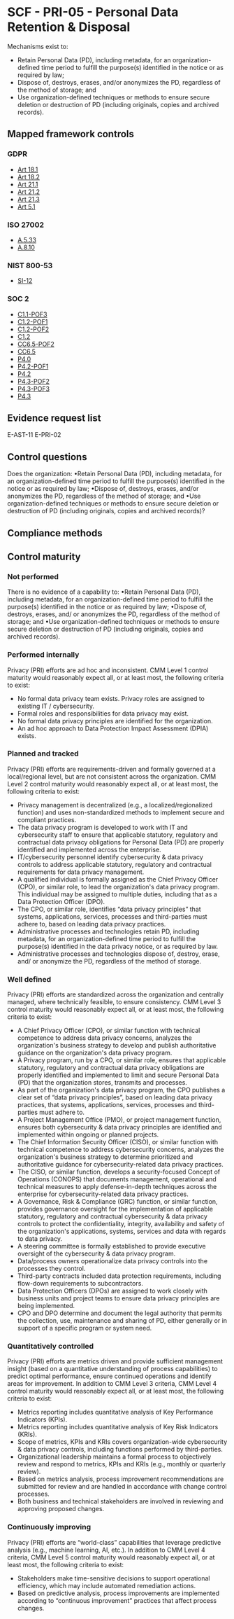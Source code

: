 # SCF - PRI-05 - Personal Data Retention & Disposal
Mechanisms exist to:
 - Retain Personal Data (PD), including metadata, for an organization-defined time period to fulfill the purpose(s) identified in the notice or as required by law;
 - Dispose of, destroys, erases, and/or anonymizes the PD, regardless of the method of storage; and
 - Use organization-defined techniques or methods to ensure secure deletion or destruction of PD (including originals, copies and archived records).
## Mapped framework controls
### GDPR
- [Art 18.1](../gdpr/art18.md#Article-181)
- [Art 18.2](../gdpr/art18.md#Article-182)
- [Art 21.1](../gdpr/art21.md#Article-211)
- [Art 21.2](../gdpr/art21.md#Article-212)
- [Art 21.3](../gdpr/art21.md#Article-213)
- [Art 5.1](../gdpr/art5.md#Article-51)

### ISO 27002
- [A.5.33](../iso27002/a-5.md#a533)
- [A.8.10](../iso27002/a-8.md#a810)

### NIST 800-53
- [SI-12](../nist80053/si-12.md)

### SOC 2
- [C1.1-POF3](../soc2/c11-pof3.md)
- [C1.2-POF1](../soc2/c12-pof1.md)
- [C1.2-POF2](../soc2/c12-pof2.md)
- [C1.2](../soc2/c12.md)
- [CC6.5-POF2](../soc2/cc65-pof2.md)
- [CC6.5](../soc2/cc65.md)
- [P4.0](../soc2/p40.md)
- [P4.2-POF1](../soc2/p42-pof1.md)
- [P4.2](../soc2/p42.md)
- [P4.3-POF2](../soc2/p43-pof2.md)
- [P4.3-POF3](../soc2/p43-pof3.md)
- [P4.3](../soc2/p43.md)

## Evidence request list
E-AST-11
E-PRI-02

## Control questions
Does the organization:
 •Retain Personal Data (PD), including metadata, for an organization-defined time period to fulfill the purpose(s) identified in the notice or as required by law;
 •Dispose of, destroys, erases, and/or anonymizes the PD, regardless of the method of storage; and
 •Use organization-defined techniques or methods to ensure secure deletion or destruction of PD (including originals, copies and archived records)?

## Compliance methods


## Control maturity
### Not performed
There is no evidence of a capability to:
 •Retain Personal Data (PD), including metadata, for an organization-defined time period to fulfill the purpose(s) identified in the notice or as required by law;
 •Dispose of, destroys, erases, and/ or anonymizes the PD, regardless of the method of storage; and
 •Use organization-defined techniques or methods to ensure secure deletion or destruction of PD (including originals, copies and archived records).

### Performed internally
Privacy (PRI) efforts are ad hoc and inconsistent. CMM Level 1 control maturity would reasonably expect all, or at least most, the following criteria to exist:
- No formal data privacy team exists. Privacy roles are assigned to existing IT / cybersecurity.
- Formal roles and responsibilities for data privacy may exist.
- No formal data privacy principles are identified for the organization.
- An ad hoc approach to Data Protection Impact Assessment (DPIA) exists.

### Planned and tracked
Privacy (PRI) efforts are requirements-driven and formally governed at a local/regional level, but are not consistent across the organization. CMM Level 2 control maturity would reasonably expect all, or at least most, the following criteria to exist:
- Privacy management is decentralized (e.g., a localized/regionalized function) and uses non-standardized methods to implement secure and compliant practices.
- The data privacy program is developed to work with IT and cybersecurity staff to ensure that applicable statutory, regulatory and contractual data privacy obligations for Personal Data (PD) are properly identified and implemented across the enterprise.
- IT/cybersecurity personnel identify cybersecurity & data privacy controls to address applicable statutory, regulatory and contractual requirements for data privacy management.
- A qualified individual is formally assigned as the Chief Privacy Officer (CPO), or similar role, to lead the organization's data privacy program. This individual may be assigned to multiple duties, including that as a Data Protection Officer (DPO).
- The CPO, or similar role, identifies “data privacy principles” that systems, applications, services, processes and third-parties must adhere to, based on leading data privacy practices.
- Administrative processes and technologies retain PD, including metadata, for an organization-defined time period to fulfill the purpose(s) identified in the data privacy notice, or as required by law.
- Administrative processes and technologies dispose of, destroy, erase, and/ or anonymize the PD, regardless of the method of storage.

### Well defined
Privacy (PRI) efforts are standardized across the organization and centrally managed, where technically feasible, to ensure consistency. CMM Level 3 control maturity would reasonably expect all, or at least most, the following criteria to exist:
- A Chief Privacy Officer (CPO), or similar function with technical competence to address data privacy concerns, analyzes the organization's business strategy to develop and publish authoritative guidance on the organization's data privacy program.
- A Privacy program, run by a CPO, or similar role, ensures that applicable statutory, regulatory and contractual data privacy obligations are properly identified and implemented to limit and secure Personal Data (PD) that the organization stores, transmits and processes.
- As part of the organization's data privacy program, the CPO publishes a clear set of “data privacy principles”, based on leading data privacy practices, that systems, applications, services, processes and third-parties must adhere to.
- A Project Management Office (PMO), or project management function, ensures both cybersecurity & data privacy principles are identified and implemented within ongoing or planned projects.
- The Chief Information Security Officer (CISO), or similar function with technical competence to address cybersecurity concerns, analyzes the organization's business strategy to determine prioritized and authoritative guidance for cybersecurity-related data privacy practices.
- The CISO, or similar function, develops a security-focused Concept of Operations (CONOPS) that documents management, operational and technical measures to apply defense-in-depth techniques across the enterprise for cybersecurity-related data privacy practices.
- A Governance, Risk & Compliance (GRC) function, or similar function, provides governance oversight for the implementation of applicable statutory, regulatory and contractual cybersecurity & data privacy controls to protect the confidentiality, integrity, availability and safety of the organization's applications, systems, services and data with regards to data privacy.
- A steering committee is formally established to provide executive oversight of the cybersecurity & data privacy program.
- Data/process owners operationalize data privacy controls into the processes they control.
- Third-party contracts included data protection requirements, including flow-down requirements to subcontractors.
- Data Protection Officers (DPOs) are assigned to work closely with business units and project teams to ensure data privacy principles are being implemented.
- CPO and DPO determine and document the legal authority that permits the collection, use, maintenance and sharing of PD, either generally or in support of a specific program or system need.

### Quantitatively controlled
Privacy (PRI) efforts are metrics driven and provide sufficient management insight (based on a quantitative understanding of process capabilities) to predict optimal performance, ensure continued operations and identify areas for improvement. In addition to CMM Level 3 criteria, CMM Level 4 control maturity would reasonably expect all, or at least most, the following criteria to exist:
- Metrics reporting includes quantitative analysis of Key Performance Indicators (KPIs).
- Metrics reporting includes quantitative analysis of Key Risk Indicators (KRIs).
- Scope of metrics, KPIs and KRIs covers organization-wide cybersecurity & data privacy controls, including functions performed by third-parties.
- Organizational leadership maintains a formal process to objectively review and respond to metrics, KPIs and KRIs (e.g., monthly or quarterly review).
- Based on metrics analysis, process improvement recommendations are submitted for review and are handled in accordance with change control processes.
- Both business and technical stakeholders are involved in reviewing and approving proposed changes.

### Continuously improving
Privacy (PRI) efforts are “world-class” capabilities that leverage predictive analysis (e.g., machine learning, AI, etc.). In addition to CMM Level 4 criteria, CMM Level 5 control maturity would reasonably expect all, or at least most, the following criteria to exist:
- Stakeholders make time-sensitive decisions to support operational efficiency, which may include automated remediation actions.
- Based on predictive analysis, process improvements are implemented according to “continuous improvement” practices that affect process changes.
